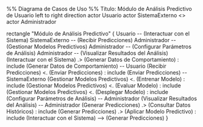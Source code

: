 %% Diagrama de Casos de Uso
%% Título: Módulo de Análisis Predictivo de Usuario
left to right direction
actor Usuario
actor SistemaExterno <<system>>
actor Administrador

rectangle "Módulo de Análisis Predictivo" {
  Usuario -- (Interactuar con el Sistema)
  SistemaExterno -- (Recibir Predicciones)
  Administrador -- (Gestionar Modelos Predictivos)
  Administrador -- (Configurar Parámetros de Análisis)
  Administrador -- (Visualizar Resultados del Análisis)
  (Interactuar con el Sistema) .> (Generar Datos de Comportamiento) : include
  (Generar Datos de Comportamiento) -- Usuario
  (Recibir Predicciones) <. (Enviar Predicciones) : include
  (Enviar Predicciones) -- SistemaExterno
  (Gestionar Modelos Predictivos) <. (Entrenar Modelo) : include
  (Gestionar Modelos Predictivos) <. (Evaluar Modelo) : include
  (Gestionar Modelos Predictivos) <. (Desplegar Modelo) : include
  (Configurar Parámetros de Análisis) -- Administrador
  (Visualizar Resultados del Análisis) -- Administrador
  (Generar Predicciones) .> (Consultar Datos Históricos) : include
  (Generar Predicciones) .> (Aplicar Modelo Predictivo) : include
  (Interactuar con el Sistema) --> (Generar Predicciones)
}
